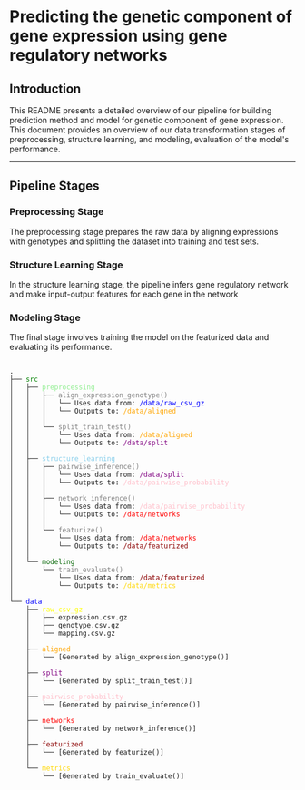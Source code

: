 # Predicting the genetic component of gene expression using gene regulatory networks

## Introduction

This README presents a detailed overview of our  pipeline for building prediction method and model for genetic component of gene expression. This document provides an overview of our data transformation  stages of preprocessing, structure learning, and modeling, evaluation of the model's performance. 


---

## Pipeline Stages

### Preprocessing Stage

The preprocessing stage prepares the raw data  by aligning expressions with genotypes and splitting the dataset into training and test sets.

### Structure Learning Stage

In the structure learning stage, the pipeline infers gene regulatory network and make input-output features for each gene in the network

### Modeling Stage

The final stage involves training the model on the featurized data and evaluating its performance.



<pre>
<code>
.
├── <span style="color: green;">src</span>
│   ├── <span style="color: lightgreen;">preprocessing</span>
│   │   ├── <span style="color: grey;">align_expression_genotype()</span> <!-- <br> -->
│   │   │   └── Uses data from: <span style="color: blue;">/data/raw_csv_gz</span> <!-- <br> -->
│   │   │   └── Outputs to: <span style="color: orange;">/data/aligned</span> <!-- <br> -->
│   │   │   <!-- <br> -->
│   │   └── <span style="color: grey;">split_train_test()</span> <!-- <br> -->
│   │       └── Uses data from: <span style="color: orange;">/data/aligned</span> <!-- <br> -->
│   │       └── Outputs to: <span style="color: purple;">/data/split</span> <!-- <br> -->
│   │       <!-- <br> -->
│   ├── <span style="color: skyblue;">structure_learning</span> <!-- <br> -->
│   │   ├── <span style="color: grey;">pairwise_inference()</span> <!-- <br> -->
│   │   │   └── Uses data from: <span style="color: purple;">/data/split</span> <!-- <br> -->
│   │   │   └── Outputs to: <span style="color: pink;">/data/pairwise_probability</span> <!-- <br> -->
│   │   │   <!-- <br> -->
│   │   ├── <span style="color: grey;">network_inference()</span> <!-- <br> -->
│   │   │   └── Uses data from: <span style="color: pink;">/data/pairwise_probability</span> <!-- <br> -->
│   │   │   └── Outputs to: <span style="color: red;">/data/networks</span> <!-- <br> -->
│   │   │   <!-- <br> -->
│   │   └── <span style="color: grey;">featurize()</span> <!-- <br> -->
│   │       └── Uses data from: <span style="color: red;">/data/networks</span> <!-- <br> -->
│   │       └── Outputs to: <span style="color: darkred;">/data/featurized</span> <!-- <br> -->
│   │       <!-- <br> -->
│   └── <span style="color: darkgreen;">modeling</span> <!-- <br> -->
│       └── <span style="color: grey;">train_evaluate()</span> <!-- <br> -->
│           └── Uses data from: <span style="color: darkred;">/data/featurized</span> <!-- <br> -->
│           └── Outputs to: <span style="color: gold;">/data/metrics</span> <!-- <br> -->
│           <!-- <br> -->
└── <span style="color: blue;">data</span> <!-- <br> -->
    ├── <span style="color: yellow;">raw_csv_gz</span> <!-- <br> -->
    │   ├── expression.csv.gz <!-- <br> -->
    │   ├── genotype.csv.gz <!-- <br> -->
    │   └── mapping.csv.gz <!-- <br> -->
    │   <!-- <br> -->
    ├── <span style="color: orange;">aligned</span> <!-- <br> -->
    │   └── [Generated by align_expression_genotype()] <!-- <br> -->
    │   <!-- <br> -->
    ├── <span style="color: purple;">split</span> <!-- <br> -->
    │   └── [Generated by split_train_test()] <!-- <br> -->
    │   <!-- <br> -->
    ├── <span style="color: pink;">pairwise_probability</span> <!-- <br> -->
    │   └── [Generated by pairwise_inference()] <!-- <br> -->
    │   <!-- <br> -->
    ├── <span style="color: red;">networks</span> <!-- <br> -->
    │   └── [Generated by network_inference()] <!-- <br> -->
    │   <!-- <br> -->
    ├── <span style="color: darkred;">featurized</span> <!-- <br> -->
    │   └── [Generated by featurize()] <!-- <br> -->
    │   <!-- <br> -->
    └── <span style="color: gold;">metrics</span> <!-- <br> -->
        └── [Generated by train_evaluate()] <!-- <br> -->
</code>
</pre>





<!-- # Predicting the genetic component of gene expression using gene regulatory networks

<!-- ## Introduction

The GRN-TI (Gene Regulatory Network - Transcriptome Imputations) pipeline is designed for predicting gene expression levels in the context of transcriptome-wide association studies (TWAS). This pipeline incorporates a novel approach that leverages both local and distal genetic variants through gene regulatory networks (GRNs) in line with the omnigenic model of complex trait inheritance. -->
<!-- 
## Workflow Overview

Our pipeline consists of several distinct and interconnected stages, outlined in Figure 1 (see fig:gene_snp_matrices).

### **Data Preprocessing**

> **SNP Genotype Data Conversion**

Converting raw genotype data in vcf format into a matrix of SNP genotypes. The resulting matrix contains values of 0, 1, 2, or 'NA', corresponding to the major homozygous genotype, the heterozygous genotype, the minor homozygous genotype, and missing data, respectively.

**Conversion Tool and Command: PLINK2**
We utilize the PLINK2 software for this conversion of SNP genotype in the Geuvadis study using the following command and flags.

plink2 --vcf "path/to/vcf.gz" --export Av --extract "path/file/snps.txt"
--update-name "path/to/idconvert.txt" 1 2 --geno 0.05 --out "/path/filename"


**Key Flags Explained:**

- `--export Av`: This flag is used for converting the genotype data to biallelic SNP genotypes.
- `--extract`: Utilize this flag to select a specific list of SNPs. For our purposes, we only include the SNPs found in the Geuvadis eQTL analysis results. The file snps.txt should list one SNP per line, and each SNP must be unique.
- `--update-name`: This flag facilitates the conversion of genotype IDs to rs_id. The conversion file should contain two columns per line, the first being the rsid and the second the ID present in the file.
- `--geno`: Sets the threshold for the minor allele frequency.

**Output File**
The output of the command will be a file named `filename.traw` located in the specified path (/path/filename.traw).

> **Standardizing Gene and SNP ID Column Names Across Datasets**

- The `standardize_column_names.py` script ensures consistency in the naming conventions of gene and SNP ID columns across different datasets (gene expression, SNP genotype, and mapping data containing eQTL statistics)

**Input Requirements**
To utilize this script, the following inputs are required:

- **CSV/TSV Files**: The three datasets must be in either CSV (Comma-Separated Values) or TSV (Tab-Separated Values) formats. These files should be located within the directory specified by RAW_CSV_TXT_PATH in the path_config.py file and have name `expression.csv/tsv`,`genotype.csv/tsv` and `mapping.csv/tsv`.
- **Configuration File**: The column names to be standardized across the datasets need to be defined in  `config.yaml` file. This configuration includes:
    - `expression_gene_id_col_name`: Specifies the current gene ID column name in the expression dataset.
    - `mapping_gene_id_col_name`: Specifies the gene ID column name in mapping dataset and to be used across both the expression and mapping datasets.
    - `genotype_snp_id_col_name`: Specifies the current SNP ID column name in the genotype dataset.
    - `mapping_snp_id_col_name`: Specifies the SNP ID column name in mapping dataset and to be used across both the genotype and mapping datasets.

**Output Description**
- Upon successful execution, the script outputs the processed datasets to the directory specified by RAW_CSV_GZ_PATH in the `path_config.py` file. Each dataset is compressed using the GZip format to minimize storage space while maintaining data integrity. The output files include:
    - Compressed expression dataset with the GRN-TI: Gene Expression Prediction Using Gene Regulatory Networks> **Aligning Genotype and Expression Data**

In order to reconstruct the gene regulatory network using FINDR, aligning expression and genotype data is a crucial step. The `align_expression_genotype.py` script is specifically designed for this purpose, ensuring that genotype and expression datasets are precisely aligned to facilitate further analyses.

#### Input Format

The script expects input data in compressed CSV (.csv.gz) format, tailored to accommodate the following data types:

- **Expression Data (`expression.csv.gz`)**: Contains gene expression data, featuring at least two essential columns — one for gene identifiers (`GENE_ID`) and others for expression levels across various samples or conditions.

- **Genotype Data (`genotype.csv.gz`)**: Comprises SNP genotype information, including columns for SNP identifiers (`SNP_ID`) and genotype data across samples. The genotype data typically represent allele counts (0, 1, 2) for each SNP per sample.

- **Mapping Data (`mapping.csv.gz`)** (Optional): This file bridges genes to SNPs, offering insights into eQTLs. It includes columns for gene identifiers (`GENE_ID`), SNP identifiers (`SNP_ID`), and potentially statistical measures like the r-value, showcasing the gene-SNP association strength.

#### Output Format

After processing the input data, the script outputs several files in compressed CSV format, detailed as follows:

- **Top SNP Data (`top_snp.csv.gz`)**: Features genotype data for SNPs most strongly associated with genes, according to the mapping data. This file filters the genotype data to include only these top SNPs.

- **All SNP Data (`all_snp.csv.gz`)**: A comprehensive dataset that encompasses genotype information for all SNPs in the input genotype file, irrespective of their gene associations.

- **Top Mapping Data (`top_mapping.csv.gz`)**: Contains filtered mapping data for top-associated SNPs and genes, selecting only entries for SNPs with the highest r-values per gene.

- **All Mapping Data (`all_mapping.csv.gz`)**: Includes the entire set of mapping data from the input file without filtration, catering to analyses requiring a complete overview of gene-SNP associations.

- **Top Genes Data (`top_genes.csv.gz`)**: Consists of expression data for genes linked with SNPs in the top mapping data, focusing the analysis on genes with significant eQTLs.

- **All Genes Data (`all_genes.csv.gz`)**: Contains expression data for all genes in the input expression file, providing a dataset for more extensive analyses.

This alignment is fundamental for the GRN-TI pipeline's success, setting the stage for accurate gene regulatory network reconstruction and subsequent gene expression prediction.



> **Data Splitting for Training and Testing**

 The `split_expression_genotype.py` splits data into training and test


#### Input Format

The script expects the following input files in compressed CSV format:

- **Top SNP Data (`top_snp.csv.gz`)**: Genotype data for SNPs strongly associated with genes.
- **All SNP Data (`all_snp.csv.gz`)**: Genotype data for all SNPs.
- **Top Mapping Data (`top_mapping.csv.gz`)**: Mapping data for top-associated SNPs and genes.
- **Top Genes Data (`top_genes.csv.gz`)**: Expression data for genes with significant eQTLs.
- **All Genes Data (`all_genes.csv.gz`)**: Expression data for all genes.
- **Sample Names (`sample_names.csv.gz`)**: A list of sample names containing sample both in SNP and Gene data.

#### Output Format

The script generates the following output files in compressed CSV format:

- **Training and Testing Expression Data**: Separate files for top genes (`top_exp_train.csv.gz`, `top_exp_test.csv.gz`) and all genes (`all_exp_train.csv.gz`, `all_exp_test.csv.gz`).
- **Training and Testing Genotype Data**: Separate files for top SNPs (`top_eqtl_train.csv.gz`, `top_eqtl_test.csv.gz`) and all SNPs (`all_eqtl_train.csv.gz`, `all_eqtl_test.csv.gz`).
- **Sample Lists**: Lists of sample names used in the training (`train_sample.csv.gz`) and testing (`test_sample.csv.gz`) datasets.











### **Bayesian Inference and Network Reconstruction**

- Bayesian Posterior Probabilities: Utilizing the Findr-tool, we obtain Bayesian posterior probabilities, estimating the likelihood of interactions between genes.
- Network Reconstruction: These probabilities are used to reconstruct the GRN, employing a directed acyclic graph (DAG) structure.

### **Model Development and Deployment**

- Prediction Model Training: Utilizing the GRN

  -->
